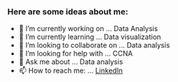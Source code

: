 ### Here are some ideas about me:

- 🔭 I’m currently working on ... Data Analysis
- 🌱 I’m currently learning ... Data visualization
- 👯 I’m looking to collaborate on ... Data analysis
- 🤔 I’m looking for help with ... CCNA
- 💬 Ask me about ... Data analysis
- 📫 How to reach me: ... [LinkedIn](https://www.linkedin.com/in/ziyad-alshawi/)


<!--
### Hi there 👋
**zalshawi/zalshawi** is a ✨ _special_ ✨ repository because its `README.md` (this file) appears on your GitHub profile.

- 🔭 I’m currently working on ... Udacity Data Analyst Nanodegree
- 🌱 I’m currently learning ... Data Visualization
- 👯 I’m looking to collaborate on ... Data Analysis
- 🤔 I’m looking for help with ... AI
- 💬 Ask me about ... Telecommunication Engineer, Data Analyst
- 📫 How to reach me: ... [LinkedIn](https://www.linkedin.com/in/ziyad-alshawi/)
- 😄 Pronouns: ... he/him
- ⚡ Fun fact: ... 
-->
